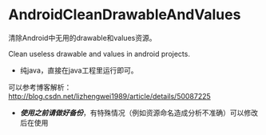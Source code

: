 # AndroidCleanDrawableAndValues

清除Android中无用的drawable和values资源。

Clean useless drawable and values in android projects.

- 纯java，直接在java工程里运行即可。

可以参考博客解析：http://blog.csdn.net/lizhengwei1989/article/details/50087225

- ***使用之前请做好备份***，有特殊情况（例如资源命名造成分析不准确）可以修改后在使用